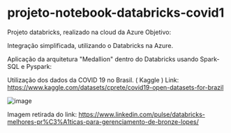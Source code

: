 # projeto-notebook-databricks-covid1

Projeto databricks, realizado na cloud da Azure
Objetivo: 

Integração simplificada, utilizando o Databricks na Azure.

Aplicação da arquitetura "Medallion" dentro do Databricks usando Spark-SQL e Pyspark:

Utilização dos dados da COVID 19 no Brasil. ( Kaggle )
Link: https://www.kaggle.com/datasets/cprete/covid19-open-datasets-for-brazil


![image](https://github.com/user-attachments/assets/0bb66d73-72a2-40c7-8d01-cd3bb3de70d5)

Imagem retirada do link: https://www.linkedin.com/pulse/databricks-melhores-pr%C3%A1ticas-para-gerenciamento-de-bronze-lopes/ 
